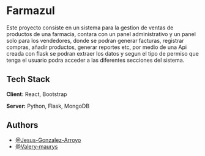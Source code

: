 
# Farmazul

Este proyecto consiste en un sistema para la gestion de ventas de productos de una farmacia, contara con un panel administrativo y un panel solo para los vendedores, donde se podran generar facturas, registrar compras, añadir productos, generar reportes etc, por medio de una Api creada con flask se podran extraer los datos y segun el tipo de permiso que tenga el usuario podra acceder a las diferentes secciones del sistema.


## Tech Stack

**Client:** React, Bootstrap

**Server:** Python, Flask, MongoDB


## Authors

- [@Jesus-Gonzalez-Arroyo](https://github.com/Jesus-Gonzalez-Arroyo/)
- [@Valery-maurys](https://github.com/Jesus-Gonzalez-Arroyo/)


